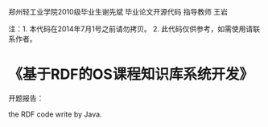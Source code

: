 郑州轻工业学院2010级毕业生谢先斌 毕业论文开源代码  指导教师 王岩

注：1. 本代码在2014年7月1号之前请勿拷贝。
2. 此代码仅供参考，如需使用请联系作者。

《基于RDF的OS课程知识库系统开发》
=======
开题报告：

the RDF code write by Java.
